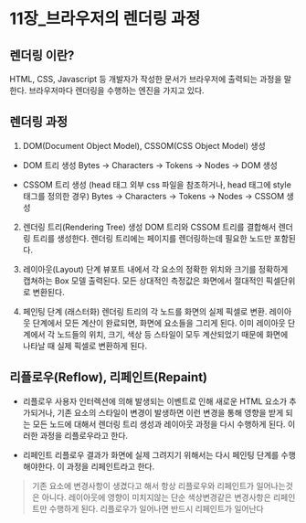 # 11장_브라우저의 렌더링 과정

## 렌더링 이란?
HTML, CSS, Javascript 등 개발자가 작성한 문서가 브라우저에 출력되는 과정을 말한다.
브라우저마다 렌더링을 수행하는 엔진을 가지고 있다.

## 렌더링 과정

1. DOM(Document Object Model), CSSOM(CSS Object Model) 생성

- DOM 트리 생성
Bytes -> Characters -> Tokens -> Nodes -> DOM 생성

- CSSOM 트리 생성
(head 태그 외부 css 파일을 참조하거나, head 태그에 style태그를 정의한 경우)
Bytes -> Characters -> Tokens -> Nodes -> CSSOM 생성

2. 렌더링 트리(Rendering Tree) 생성
DOM 트리와 CSSOM 트리를 결합해서 렌더링 트리를 생성한다.
렌더링 트리에는 페이지를 렌더링하는데 필요한 노드만 포함된다.

3. 레이아웃(Layout) 단계
뷰포트 내에서 각 요소의 정확한 위치와 크기를 정확하게 캡쳐하는 Box 모델 출력된다.
모든 상대적인 측정값은 화면에서 절대적인 픽셀단위로 변환된다.

4. 페인팅 단계 (래스터화)
렌더링 트리의 각 노드를 화면의 실제 픽셀로 변환.
레이아웃 단계에서 모든 계산이 완료되면, 화면에 요소들을 그리게 된다.
이미 레이아웃 단계에서 각 노드들의 위치, 크기, 색상 등 스타일이 모두 계산되었기 때문에 화면에 나타날 때 실제 픽셀로 변환하게 된다.

## 리플로우(Reflow), 리페인트(Repaint)
- 리플로우
사용자 인터렉션에 의해 발생되는 이벤트로 인해 새로운 HTML 요소가 추가되거나, 기존 요소의 스타일이 변경이 발생하면 
이런 변경을 통해 영향을 받게 되는 모든 노드에 대해서 렌더링 트리 생성과 레이아웃 과정을 다시 수행하게 된다.
이러한 과정을 리플로우라고 한다.

- 리페인트
리플로우 결과가 화면에 실제 그려지기 위해서는 다시 페인팅 단계를 수행해야한다. 이 과정을 리페인트라고 한다.

> 기존 요소에 변경사항이 생겼다고 해서 항상 리플로우와 리페인트가 일어나는것은 아니다. 레이아웃에 영향이 미치지않는 단순 색상변경같은 변경사항은 리페인트만 수행하게 된다.
> 리플로우가 일어나면 반드시 리페인트가 일어난다





